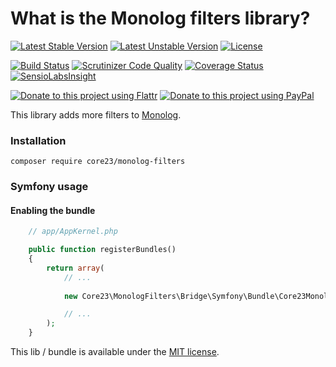 What is the Monolog filters library?
====================================
[![Latest Stable Version](https://poser.pugx.org/core23/monolog-filters/v/stable)](https://packagist.org/packages/core23/monolog-filters)
[![Latest Unstable Version](https://poser.pugx.org/core23/monolog-filters/v/unstable)](https://packagist.org/packages/core23/monolog-filters)
[![License](https://poser.pugx.org/core23/monolog-filters/license)](https://packagist.org/packages/core23/monolog-filters)

[![Build Status](https://travis-ci.org/core23/monolog-filters.svg)](http://travis-ci.org/core23/monolog-filters)
[![Scrutinizer Code Quality](https://scrutinizer-ci.com/g/core23/monolog-filters/badges/quality-score.png)](https://scrutinizer-ci.com/g/core23/monolog-filters/)
[![Coverage Status](https://coveralls.io/repos/core23/monolog-filters/badge.svg)](https://coveralls.io/r/core23/monolog-filters)
[![SensioLabsInsight](https://insight.sensiolabs.com/projects/68658a2b-ffec-4c45-876d-f292d5b605cc/mini.png)](https://insight.sensiolabs.com/projects/582dff80-204e-4edb-a719-58cede02a0c5)

[![Donate to this project using Flattr](https://img.shields.io/badge/flattr-donate-yellow.svg)](https://flattr.com/profile/core23)
[![Donate to this project using PayPal](https://img.shields.io/badge/paypal-donate-yellow.svg)](https://paypal.me/gripp)

This library adds more filters to [Monolog].

### Installation

```
composer require core23/monolog-filters
```

### Symfony usage

#### Enabling the bundle

```php
    // app/AppKernel.php

    public function registerBundles()
    {
        return array(
            // ...
            
            new Core23\MonologFilters\Bridge\Symfony\Bundle\Core23MonologFiltersBundle(),

            // ...
        );
    }
```

This lib / bundle is available under the [MIT license](LICENSE.md).

[Monolog]: https://github.com/Seldaek/monolog
